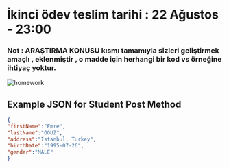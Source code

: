 # İkinci ödev teslim tarihi : 22 Ağustos - 23:00
### Not : ARAŞTIRMA KONUSU kısmı tamamıyla sizleri geliştirmek amaçlı , eklenmiştir , o madde için herhangi bir kod vs örneğine ihtiyaç yoktur.

![homework](https://user-images.githubusercontent.com/45206582/129493929-01f3b3a7-793f-4057-959a-ac5fb05ad8a8.png)

## Example JSON for Student Post Method

```json
{
"firstName":"Emre",
"lastName":"OGUZ",
"address":"Istanbul, Turkey",
"birthDate":"1995-07-26",
"gender":"MALE"
}
```
